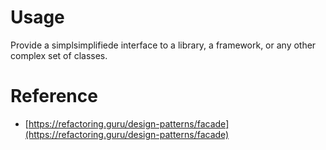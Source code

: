 # Usage

Provide a simplsimplifiede interface to a library, a framework, or any other complex set of classes.

# Reference

-   [https://refactoring.guru/design-patterns/facade](https://refactoring.guru/design-patterns/facade)
